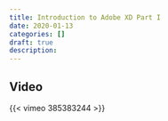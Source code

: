 ```yaml
---
title: Introduction to Adobe XD Part I
date: 2020-01-13
categories: []
draft: true
description: 
---
```


## Video

{{< vimeo 385383244 >}}